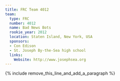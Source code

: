 ```yaml
---
title: FRC Team 4012
team:
  type: FRC
  number: 4012
  name: Bad News Bots
  rookie_year: 2012
  location: Staten Island, New York, USA
  sponsors:
  - Con Edison
  - St. Joseph By-the-Sea high school
  links:
    Website: http://www.josephsea.org
---
```


{% include remove_this_line_and_add_a_paragraph %}